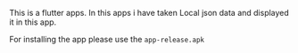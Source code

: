 This is a flutter apps. In this apps i have taken Local json data and displayed it in this app. 

For installing the app please use the  `app-release.apk`
